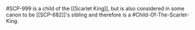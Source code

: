 #SCP-999 is a child of the [[Scarlet King]], but is also considered in some canon to be [[SCP-682]]'s sibling and therefore is a #Child-Of-The-Scarlet-King.
